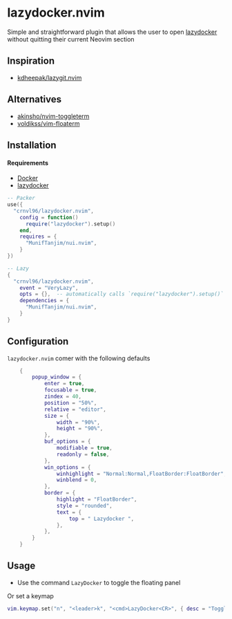 # lazydocker.nvim

Simple and straightforward plugin that allows the user to open [lazydocker](https://github.com/jesseduffield/lazydocker) without quitting their current Neovim section

## Inspiration

 - [kdheepak/lazygit.nvim](kdheepak/lazygit.nvim)

## Alternatives

- [akinsho/nvim-toggleterm](https://github.com/akinsho/nvim-toggleterm.lua#custom-terminals)
- [voldikss/vim-floaterm](https://github.com/voldikss/vim-floaterm)

## Installation

#### Requirements
- [Docker](https://docs.docker.com/)
- [lazydocker](https://github.com/jesseduffield/lazydocker)

```lua
-- Packer
use({
  "crnvl96/lazydocker.nvim",
    config = function()
      require("lazydocker").setup()
    end,
    requires = {
      "MunifTanjim/nui.nvim",
    }
})

-- Lazy
{
  "crnvl96/lazydocker.nvim",
    event = "VeryLazy",
    opts = {},  -- automatically calls `require("lazydocker").setup()`
    dependencies = {
      "MunifTanjim/nui.nvim",
    }
}
```

## Configuration

`lazydocker.nvim` comer with the following defaults

```lua
    {
        popup_window = {
            enter = true,
            focusable = true,
            zindex = 40,
            position = "50%",
            relative = "editor",
            size = {
                width = "90%",
                height = "90%",
            },
            buf_options = {
                modifiable = true,
                readonly = false,
            },
            win_options = {
                winhighlight = "Normal:Normal,FloatBorder:FloatBorder",
                winblend = 0,
            },
            border = {
                highlight = "FloatBorder",
                style = "rounded",
                text = {
                    top = " Lazydocker ",
                },
            },
        }
    }
```

## Usage

- Use the command `LazyDocker` to toggle the floating panel

Or set a keymap

```lua
vim.keymap.set("n", "<leader>k", "<cmd>LazyDocker<CR>", { desc = "Toggle LazyDocker", noremap = true, silent = true })
```
